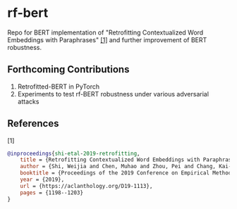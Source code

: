 # rf-bert

Repo for BERT implementation of "Retrofitting Contextualized Word Embeddings with Paraphrases" [[1]](#1) and further improvement of BERT robustness.

## Forthcoming Contributions
1. Retrofitted-BERT in PyTorch
2. Experiments to test rf-BERT robustness under various adversarial attacks




## References
<a id="1">[1]</a> 
```bibtex
@inproceedings{shi-etal-2019-retrofitting,
    title = {Retrofitting Contextualized Word Embeddings with Paraphrases},
    author = {Shi, Weijia and Chen, Muhao and Zhou, Pei and Chang, Kai-Wei},
    booktitle = {Proceedings of the 2019 Conference on Empirical Methods in Natural Language Processing and the 9th International Joint Conference on Natural Language Processing (EMNLP-IJCNLP)},
    year = {2019},
    url = {https://aclanthology.org/D19-1113},
    pages = {1198--1203}
}
```